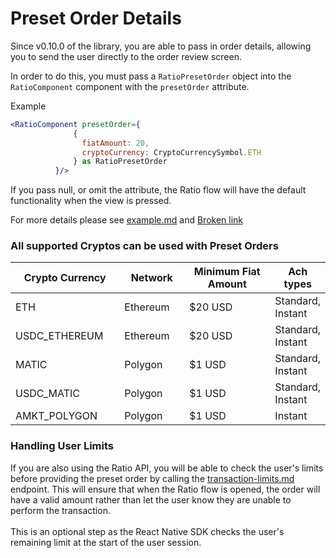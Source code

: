 # Preset Order Details

Since v0.10.0 of the library, you are able to pass in order details, allowing you to send the user directly to the order review screen.

In order to do this, you must pass a `RatioPresetOrder` object into the `RatioComponent` component with the `presetOrder` attribute.

Example&#x20;

```jsx
<RatioComponent presetOrder={
              {
                fiatAmount: 20,
                cryptoCurrency: CryptoCurrencySymbol.ETH
              } as RatioPresetOrder
          }/>
```

If you pass null, or omit the attribute, the Ratio flow will have the default functionality when the view is pressed.&#x20;

For more details please see [example.md](../../integration-methods/react-native/example.md "mention") and [Broken link](broken-reference "mention")

### All supported Cryptos can be used with Preset Orders

<table><thead><tr><th width="189">Crypto Currency</th><th width="115">Network</th><th width="204">Minimum Fiat Amount</th><th>Ach types</th></tr></thead><tbody><tr><td>ETH</td><td>Ethereum</td><td>$20 USD</td><td>Standard, Instant</td></tr><tr><td>USDC_ETHEREUM</td><td>Ethereum</td><td>$20 USD</td><td>Standard, Instant</td></tr><tr><td>MATIC</td><td>Polygon</td><td>$1 USD</td><td>Standard, Instant</td></tr><tr><td>USDC_MATIC</td><td>Polygon</td><td>$1 USD</td><td>Standard, Instant</td></tr><tr><td>AMKT_POLYGON</td><td>Polygon</td><td>$1 USD</td><td>Instant</td></tr></tbody></table>

### Handling User Limits&#x20;

If you are also using the Ratio API, you will be able to check the user's limits before providing the preset order by calling the [transaction-limits.md](../api/transaction-limits.md "mention") endpoint. This will ensure that when the Ratio flow is opened, the order will have a valid amount rather than let the user know they are unable to perform the transaction. \
\
This is an optional step as the React Native SDK checks the user's remaining limit at the start of the user session.

